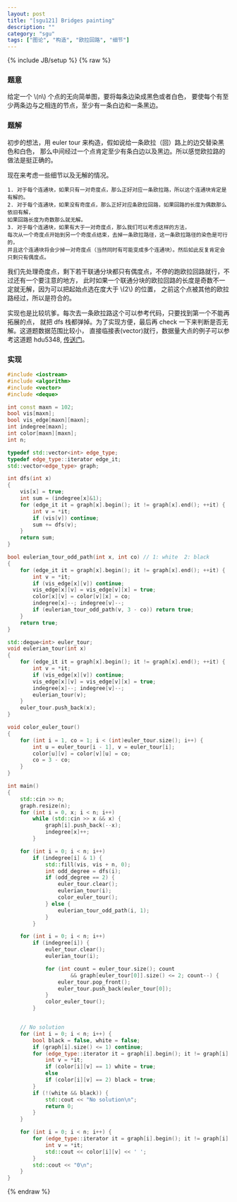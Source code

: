 ```yaml
---
layout: post
title: "[sgu121] Bridges painting"
description: ""
category: "sgu"
tags: ["图论", "构造", "欧拉回路", "细节"]
---
```

{% include JB/setup %}
{% raw %}

### 题意

给定一个 \\(n\\) 个点的无向简单图，要将每条边染成黑色或者白色，
要使每个有至少两条边与之相连的节点，至少有一条白边和一条黑边。

### 题解

初步的想法，用 euler tour 来构造，假如说给一条欧拉（回）路上的边交替染黑色和白色，
那么中间经过一个点肯定至少有条白边以及黑边。所以感觉欧拉路的做法是挺正确的。

现在来考虑一些细节以及无解的情况。

```
1. 对于每个连通块，如果只有一对奇度点，那么正好对应一条欧拉路，所以这个连通块肯定是有解的。
2. 对于每个连通块，如果没有奇度点，那么正好对应条欧拉回路，如果回路的长度为偶数那么依旧有解，
如果回路长度为奇数那么就无解。
3. 对于每个连通块，如果有大于一对奇度点，那么我们可以考虑这样的方法，
每次从一个奇度点开始到另一个奇度点结束，去掉一条欧拉路径，这一条欧拉路径的染色是可行的，
并且这个连通块将会少掉一对奇度点（当然同时有可能变成多个连通块）。然后如此反复肯定会只剩只有偶度点。
```

我们先处理奇度点，剩下若干联通分块都只有偶度点，不停的跑欧拉回路就行，不过还有一个要注意的地方，
此时如果一个联通分块的欧拉回路的长度是奇数不一定就无解，因为可以把起始点选在度大于 \\(2\\) 的位置，
之前这个点被其他的欧拉路经过，所以是符合的。


实现也是比较坑爹。每次去一条欧拉路这个可以参考代码，只要找到第一个不能再拓展的点，
就把 dfs 栈都弹掉。为了实现方便，最后再 check 一下来判断是否无解。这道题数据范围比较小，
直接临接表(vector)就行，数据量大点的例子可以参考这道题 hdu5348, [传送门][1]。

### 实现

```cpp
#include <iostream>
#include <algorithm>
#include <vector>
#include <deque>

int const maxn = 102;
bool vis[maxn];
bool vis_edge[maxn][maxn];
int indegree[maxn];
int color[maxn][maxn];
int n;

typedef std::vector<int> edge_type;
typedef edge_type::iterator edge_it;
std::vector<edge_type> graph;

int dfs(int x)
{
	vis[x] = true;
	int sum = (indegree[x]&1);
	for (edge_it it = graph[x].begin(); it != graph[x].end(); ++it) {
		int v = *it;
		if (vis[v]) continue;
		sum += dfs(v);
	}
	return sum;
}

bool eulerian_tour_odd_path(int x, int co) // 1: white  2: black
{
	for (edge_it it = graph[x].begin(); it != graph[x].end(); ++it) {
		int v = *it;
		if (vis_edge[x][v]) continue;
		vis_edge[x][v] = vis_edge[v][x] = true;
		color[x][v] = color[v][x] = co;
		indegree[x]--; indegree[v]--;
		if (eulerian_tour_odd_path(v, 3 - co)) return true;
	}
	return true;
}

std::deque<int> euler_tour;
void eulerian_tour(int x)
{
	for (edge_it it = graph[x].begin(); it != graph[x].end(); ++it) {
		int v = *it;
		if (vis_edge[x][v]) continue;
		vis_edge[x][v] = vis_edge[v][x] = true;
		indegree[x]--; indegree[v]--;
		eulerian_tour(v);
	}
	euler_tour.push_back(x);
}

void color_euler_tour()
{
	for (int i = 1, co = 1; i < (int)euler_tour.size(); i++) {
		int u = euler_tour[i - 1], v = euler_tour[i];
		color[u][v] = color[v][u] = co;
		co = 3 - co;
	}
}

int main()
{
	std::cin >> n;
	graph.resize(n);
	for (int i = 0, x; i < n; i++)
		while (std::cin >> x && x) {
			graph[i].push_back(--x);
			indegree[x]++;
		}

	for (int i = 0; i < n; i++)
		if (indegree[i] & 1) {
			std::fill(vis, vis + n, 0);
			int odd_degree = dfs(i);
			if (odd_degree == 2) {
				euler_tour.clear();
				eulerian_tour(i);
				color_euler_tour();
			} else {
				eulerian_tour_odd_path(i, 1);
			}
		}

	for (int i = 0; i < n; i++)
		if (indegree[i]) {
			euler_tour.clear();
			eulerian_tour(i);

			for (int count = euler_tour.size(); count
					&& graph[euler_tour[0]].size() <= 2; count--) {
				euler_tour.pop_front();
				euler_tour.push_back(euler_tour[0]);
			}
			color_euler_tour();
		}


	// No solution
	for (int i = 0; i < n; i++) {
		bool black = false, white = false;
		if (graph[i].size() <= 1) continue;
		for (edge_type::iterator it = graph[i].begin(); it != graph[i].end(); ++it) {
			int v = *it;
			if (color[i][v] == 1) white = true;
			else
			if (color[i][v] == 2) black = true;
		}
		if (!(white && black)) {
			std::cout << "No solution\n";
			return 0;
		}
	}

	for (int i = 0; i < n; i++) {
		for (edge_type::iterator it = graph[i].begin(); it != graph[i].end(); ++it) {
			int v = *it;
			std::cout << color[i][v] << ' ';
		}
		std::cout << "0\n";
	}
}

```
[1]: http://acm.hdu.edu.cn/showproblem.php?pid=5348

{% endraw %}

